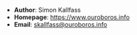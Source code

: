 * **Author**: Simon Kallfass
* **Homepage**: https://www.ouroboros.info
* **Email**: skallfass@ouroboros.info
